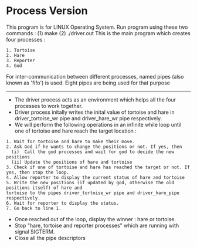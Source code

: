# Process Version
This program is for LINUX Operating System.
Run program using these two commands : (1) make (2) ./driver.out
This is the main program which creates four processes :
```
1. Tortoise
2. Hare
3. Reporter
4. God    
```
For inter-communication between different processes, named pipes (also known as 'fifo') is used. 
Eight pipes are being used for that purpose
***

* The driver process acts as an environment which helps all the four processes to work together.  
* Driver process initally writes the inital value of tortoise and hare in driver_tortoise_wr pipe
and driver_hare_wr pipe respectively.  
* We will perform the following operations in an infinite while loop until one of tortoise and hare reach
the target location :
```
1. Wait for tortoise and hare to make their move.
2. Ask God if he wants to change the positions or not. If yes, then
  (i)  Call the god processes and wait for god to decide the new positions
  (ii) Update the positions of hare and tortoise
3. Check if one of tortoise and hare has reached the target or not. If yes, then stop the loop.
4. Allow reporter to display the current status of hare and tortoise
5. Write the new positions (if updated by god, otherwise the old positions itself) of hare and 
tortoise to the pipes driver_tortoise_wr pipe and driver_hare_pipe respectively.
6. Wait for reporter to display the status.
7. Go back to line 1.
```
* Once reached out of the loop, display the winner : hare or tortoise.  
* Stop "hare, tortoise and reporter processes" which are running with signal SIGTERM.
* Close all the pipe descriptors 
